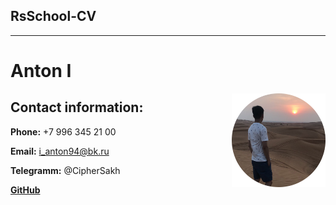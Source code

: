 ## RsSchool-CV

---

# Anton I <kbd>

<img align="right" width="150" height="150" src="photo.png" alt="photo">
</kbd>

## Contact information:

**Phone:** +7 996 345 21 00

**Email:** i_anton94@bk.ru

**Telegramm:** @CipherSakh

[**GitHub**](https://github.com/SamGepSal)
